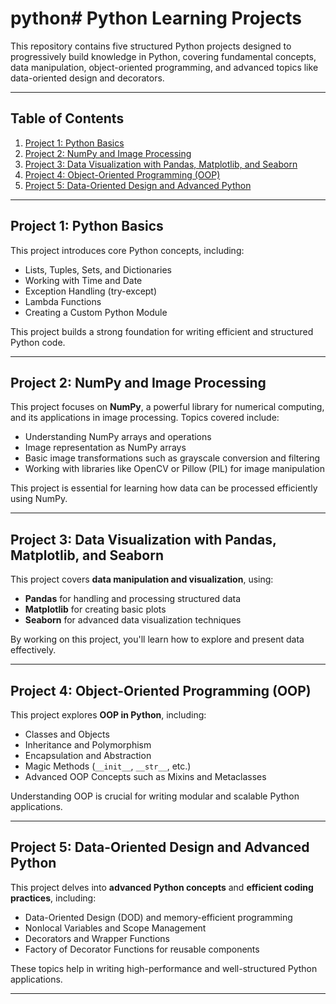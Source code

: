 # python# Python Learning Projects

This repository contains five structured Python projects designed to progressively build knowledge in Python, covering fundamental concepts, data manipulation, object-oriented programming, and advanced topics like data-oriented design and decorators.

---

## Table of Contents

1. [Project 1: Python Basics](#project-1-python-basics)
2. [Project 2: NumPy and Image Processing](#project-2-numpy-and-image-processing)
3. [Project 3: Data Visualization with Pandas, Matplotlib, and Seaborn](#project-3-data-visualization-with-pandas-matplotlib-and-seaborn)
4. [Project 4: Object-Oriented Programming (OOP)](#project-4-object-oriented-programming-oop)
5. [Project 5: Data-Oriented Design and Advanced Python](#project-5-data-oriented-design-and-advanced-python)
---

## Project 1: Python Basics

This project introduces core Python concepts, including:

- Lists, Tuples, Sets, and Dictionaries
- Working with Time and Date
- Exception Handling (try-except)
- Lambda Functions
- Creating a Custom Python Module

This project builds a strong foundation for writing efficient and structured Python code.

---

## Project 2: NumPy and Image Processing

This project focuses on **NumPy**, a powerful library for numerical computing, and its applications in image processing. Topics covered include:

- Understanding NumPy arrays and operations
- Image representation as NumPy arrays
- Basic image transformations such as grayscale conversion and filtering
- Working with libraries like OpenCV or Pillow (PIL) for image manipulation

This project is essential for learning how data can be processed efficiently using NumPy.

---

## Project 3: Data Visualization with Pandas, Matplotlib, and Seaborn

This project covers **data manipulation and visualization**, using:

- **Pandas** for handling and processing structured data
- **Matplotlib** for creating basic plots
- **Seaborn** for advanced data visualization techniques

By working on this project, you'll learn how to explore and present data effectively.

---

## Project 4: Object-Oriented Programming (OOP)

This project explores **OOP in Python**, including:

- Classes and Objects
- Inheritance and Polymorphism
- Encapsulation and Abstraction
- Magic Methods (`__init__`, `__str__`, etc.)
- Advanced OOP Concepts such as Mixins and Metaclasses

Understanding OOP is crucial for writing modular and scalable Python applications.

---

## Project 5: Data-Oriented Design and Advanced Python

This project delves into **advanced Python concepts** and **efficient coding practices**, including:

- Data-Oriented Design (DOD) and memory-efficient programming
- Nonlocal Variables and Scope Management
- Decorators and Wrapper Functions
- Factory of Decorator Functions for reusable components

These topics help in writing high-performance and well-structured Python applications.

---
